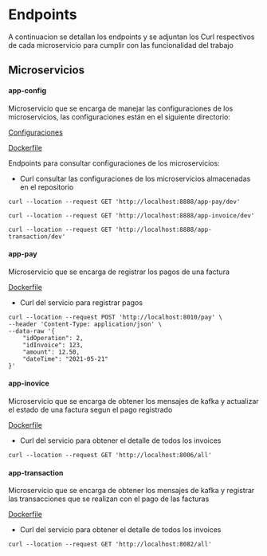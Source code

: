 # Endpoints

A continuacion se detallan los endpoints y se adjuntan los Curl respectivos de cada microservicio para cumplir con las funcionalidad del trabajo


## Microservicios

#### app-config

Microservicio que se encarga de manejar las configuraciones de los microservicios, las configuraciones están en el siguiente directorio:

[Configuraciones](https://github.com/mssalazarb/aforo-spring-microservices/tree/main/config)

[Dockerfile](https://github.com/mssalazarb/aforo-spring-microservices/blob/main/app-config/Dockerfile)

Endpoints para consultar configuraciones de los microservicios:

* Curl consultar las configuraciones de los microservicios almacenadas en el repositorio
```
curl --location --request GET 'http://localhost:8888/app-pay/dev'

curl --location --request GET 'http://localhost:8888/app-invoice/dev'

curl --location --request GET 'http://localhost:8888/app-transaction/dev'
```

#### app-pay

Microservicio que se encarga de registrar los pagos de una factura

[Dockerfile](https://github.com/mssalazarb/aforo-spring-microservices/blob/main/app-pay/Dockerfile)

* Curl del servicio para registrar pagos
```
curl --location --request POST 'http://localhost:8010/pay' \
--header 'Content-Type: application/json' \
--data-raw '{
    "idOperation": 2,
    "idInvoice": 123,
    "amount": 12.50,
    "dateTime": "2021-05-21"
}'
```

#### app-inovice

Microservicio que se encarga de obtener los mensajes de kafka y actualizar el estado de una factura segun el pago registrado

[Dockerfile](https://github.com/mssalazarb/aforo-spring-microservices/blob/main/app-invoice/Dockerfile)

* Curl del servicio para obtener el detalle de todos los invoices
```
curl --location --request GET 'http://localhost:8006/all'
```

#### app-transaction

Microservicio que se encarga de obtener los mensajes de kafka y registrar las transacciones que se realizan con el pago de las facturas

[Dockerfile](https://github.com/mssalazarb/aforo-spring-microservices/blob/main/app-transaction/Dockerfile)

* Curl del servicio para obtener el detalle de todos los invoices
```
curl --location --request GET 'http://localhost:8082/all'
```

